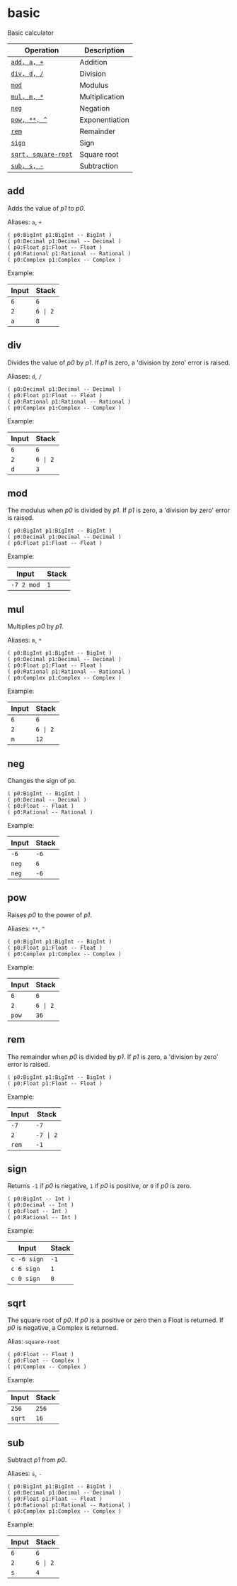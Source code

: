 <!-- Document generated by "gen-doc"; DO NOT EDIT -->
# basic

Basic calculator

| Operation                    | Description
|------------------------------|---------------
| [`add, a, +`](#add)          | Addition
| [`div, d, /`](#div)          | Division
| [`mod`](#mod)                | Modulus
| [`mul, m, *`](#mul)          | Multiplication
| [`neg`](#neg)                | Negation
| [`pow, **, ^`](#pow)         | Exponentiation
| [`rem`](#rem)                | Remainder
| [`sign`](#sign)              | Sign
| [`sqrt, square-root`](#sqrt) | Square root
| [`sub, s, -`](#sub)          | Subtraction


## add

Adds the value of *p1* to *p0*.

Aliases: `a`, `+`

	( p0:BigInt p1:BigInt -- BigInt )
	( p0:Decimal p1:Decimal -- Decimal )
	( p0:Float p1:Float -- Float )
	( p0:Rational p1:Rational -- Rational )
	( p0:Complex p1:Complex -- Complex )

Example:

<!-- test: add -->

| Input | Stack
|-------|---------------
| `6  ` | `6`
| `2  ` | `6 \| 2`
| `a  ` | `8`

## div

Divides the value of *p0* by *p1*. If *p1* is zero, a 'division by zero' error
is raised.

Aliases: `d`, `/`

	( p0:Decimal p1:Decimal -- Decimal )
	( p0:Float p1:Float -- Float )
	( p0:Rational p1:Rational -- Rational )
	( p0:Complex p1:Complex -- Complex )

Example:

<!-- test: div -->

| Input | Stack
|-------|---------------
| `6  ` | `6`
| `2  ` | `6 \| 2`
| `d  ` | `3`

## mod

The modulus when *p0* is divided by *p1*. If *p1* is zero, a 'division by zero'
error is raised.

	( p0:BigInt p1:BigInt -- BigInt )
	( p0:Decimal p1:Decimal -- Decimal )
	( p0:Float p1:Float -- Float )

Example:

<!-- test: mod -->

| Input      | Stack
|------------|---------------
| `-7 2 mod` | `1`

## mul

Multiplies *p0* by *p1*.

Aliases: `m`, `*`

	( p0:BigInt p1:BigInt -- BigInt )
	( p0:Decimal p1:Decimal -- Decimal )
	( p0:Float p1:Float -- Float )
	( p0:Rational p1:Rational -- Rational )
	( p0:Complex p1:Complex -- Complex )

Example:

<!-- test: mul -->

| Input | Stack
|-------|---------------
| `6  ` | `6`
| `2  ` | `6 \| 2`
| `m  ` | `12`

## neg

Changes the sign of `p0`.

	( p0:BigInt -- BigInt )
	( p0:Decimal -- Decimal )
	( p0:Float -- Float )
	( p0:Rational -- Rational )

Example:

<!-- test: neg -->

| Input | Stack
|-------|---------------
| `-6 ` | `-6`
| `neg` | `6`
| `neg` | `-6`

## pow

Raises *p0* to the power of *p1*.

Aliases: `**`, `^`

	( p0:BigInt p1:BigInt -- BigInt )
	( p0:Float p1:Float -- Float )
	( p0:Complex p1:Complex -- Complex )

Example:

<!-- test: pow -->

| Input | Stack
|-------|---------------
| `6  ` | `6`
| `2  ` | `6 \| 2`
| `pow` | `36`

## rem

The remainder when *p0* is divided by *p1*. If *p1* is zero, a
'division by zero' error is raised.

	( p0:BigInt p1:BigInt -- BigInt )
	( p0:Float p1:Float -- Float )

Example:

<!-- test: rem -->

| Input | Stack
|-------|---------------
| `-7 ` | `-7`
| `2  ` | `-7 \| 2`
| `rem` | `-1`

## sign

Returns `-1` if *p0* is negative, `1` if *p0* is positive, or `0` if *p0*
is zero.

	( p0:BigInt -- Int )
	( p0:Decimal -- Int )
	( p0:Float -- Int )
	( p0:Rational -- Int )

Example:

<!-- test: sign -->

| Input       | Stack
|-------------|---------------
| `c -6 sign` | `-1`
| `c 6 sign ` | `1`
| `c 0 sign ` | `0`

## sqrt

The square root of *p0*. If *p0* is a positive or zero then a Float is
returned. If *p0* is negative, a Complex is returned.

Alias: `square-root`

	( p0:Float -- Float )
	( p0:Float -- Complex )
	( p0:Complex -- Complex )

Example:

<!-- test: sqrt -->

| Input  | Stack
|--------|---------------
| `256 ` | `256`
| `sqrt` | `16`

## sub

Subtract *p1* from *p0*.

Aliases: `s`, `-`

	( p0:BigInt p1:BigInt -- BigInt )
	( p0:Decimal p1:Decimal -- Decimal )
	( p0:Float p1:Float -- Float )
	( p0:Rational p1:Rational -- Rational )
	( p0:Complex p1:Complex -- Complex )

Example:

<!-- test: sub -->

| Input | Stack
|-------|---------------
| `6  ` | `6`
| `2  ` | `6 \| 2`
| `s  ` | `4`
